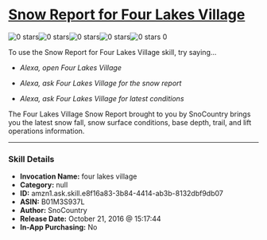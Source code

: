 # [Snow Report for Four Lakes Village](http://alexa.amazon.com/#skills/amzn1.ask.skill.e8f16a83-3b84-4414-ab3b-8132dbf9db07)
![0 stars](../../images/ic_star_border_black_18dp_1x.png)![0 stars](../../images/ic_star_border_black_18dp_1x.png)![0 stars](../../images/ic_star_border_black_18dp_1x.png)![0 stars](../../images/ic_star_border_black_18dp_1x.png)![0 stars](../../images/ic_star_border_black_18dp_1x.png) 0

To use the Snow Report for Four Lakes Village skill, try saying...

* *Alexa, open Four Lakes Village*

* *Alexa, ask Four Lakes Village for the snow report*

* *Alexa, ask Four Lakes Village for latest conditions*

The Four Lakes Village Snow Report brought to you by SnoCountry brings you the latest snow fall, snow surface conditions,  base depth, trail, and lift operations information.

***

### Skill Details

* **Invocation Name:** four lakes village
* **Category:** null
* **ID:** amzn1.ask.skill.e8f16a83-3b84-4414-ab3b-8132dbf9db07
* **ASIN:** B01M3S937L
* **Author:** SnoCountry
* **Release Date:** October 21, 2016 @ 15:17:44
* **In-App Purchasing:** No
